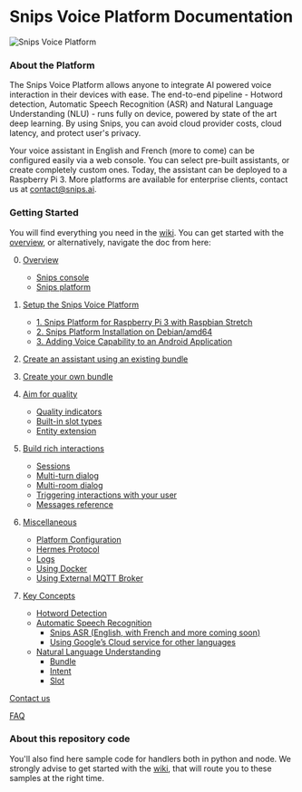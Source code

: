 # Snips Voice Platform Documentation

![Snips Voice Platform](https://s3.amazonaws.com/get.docs.snips.ai/static/images/wiki/snips_banner_prod.png)

### About the Platform
The Snips Voice Platform allows anyone to integrate AI powered voice interaction in their devices with ease. The end-to-end pipeline - Hotword detection, Automatic Speech Recognition (ASR) and Natural Language Understanding (NLU) - runs fully on device, powered by state of the art deep learning. By using Snips, you can avoid cloud provider costs, cloud latency, and protect user's privacy.

Your voice assistant in English and French (more to come) can be configured easily via a web console. You can select pre-built assistants, or create completely custom ones. Today, the assistant can be deployed to a Raspberry Pi 3. More platforms are available for enterprise clients, contact us at contact@snips.ai.

### Getting Started
You will find everything you need in the [wiki](https://github.com/snipsco/snips-platform-documentation/wiki). You can get started with the [overview](https://github.com/snipsco/snips-platform-documentation/wiki), or alternatively, navigate the doc from here:

0. [Overview](https://github.com/snipsco/snips-platform-documentation/wiki)
    * [Snips console](https://github.com/snihttps://github.com/snipsco/snips-platform-documentation/wiki#snips-platform)
    * [Snips platform](https://github.com/snipsco/snips-platform-documentation/wiki#building-your-assistant-via-the-console)

1. [Setup the Snips Voice Platform](https://github.com/snipsco/snips-platform-documentation/wiki/1.-Setup-the-Snips-Voice-Platform)
    * [1. Snips Platform for Raspberry Pi 3 with Raspbian Stretch](https://github.com/snipsco/snips-platform-documentation/wiki/1.-Setup-the-Snips-Voice-Platform#1-snips-platform-for-raspberry-pi-3-with-raspbian-stretch)
    * [2. Snips Platform Installation on Debian/amd64](https://github.com/snipsco/snips-platform-documentation/wiki/1.-Setup-the-Snips-Voice-Platform#2-snips-platform-installation-on-debianamd64)
    * [3. Adding Voice Capability to an Android Application](https://github.com/snipsco/snips-platform-documentation/wiki/1.-Setup-the-Snips-Voice-Platform#3-adding-voice-capability-to-an-android-application)

2. [Create an assistant using an existing bundle](https://github.com/snipsco/snips-platform-documentation/wiki/2.-Create-an-assistant-using-an-existing-bundle)

3. [Create your own bundle](https://github.com/snipsco/snips-platform-documentation/wiki/3.-Create-your-own-bundle)

4. [Aim for quality](https://github.com/snipsco/snips-platform-documentation/wiki/4.-Aim-for-quality)
    * [Quality indicators](https://github.com/snipsco/snips-platform-documentation/wiki/4.-Aim-for-quality#quality-indicators)
    * [Built-in slot types](https://github.com/snipsco/snips-platform-documentation/wiki/4.-Aim-for-quality#built-in-slot-types)
    * [Entity extension](https://github.com/snipsco/snips-platform-documentation/wiki/4.-Aim-for-quality#entity-extension)

5. [Build rich interactions](https://github.com/snipsco/snips-platform-documentation/wiki/5.-Build-rich-interactions)
    * [Sessions](https://github.com/snipsco/snips-platform-documentation/wiki/5.-Build-rich-interactions#sessions)
    * [Multi-turn dialog](https://github.com/snipsco/snips-platform-documentation/wiki/5.-Build-rich-interactions#multi-turn-dialog)
    * [Multi-room dialog](https://github.com/snipsco/snips-platform-documentation/wiki/5.-Build-rich-interactions#multi-room-dialog)
    * [Triggering interactions with your user](https://github.com/snipsco/snips-platform-documentation/wiki/5.-Build-rich-interactions#triggering-interactions-with-your-user)
    * [Messages reference](https://github.com/snipsco/snips-platform-documentation/wiki/5.-Build-rich-interactions#messages-reference)

6. [Miscellaneous](https://github.com/snipsco/snips-platform-documentation/wiki/6.--Miscellaneous)
    * [Platform Configuration](https://github.com/snipsco/snips-platform-documentation/wiki/6.--Miscellaneous#platform-configuration)
    * [Hermes Protocol](https://github.com/snipsco/snips-platform-documentation/wiki/6.--Miscellaneous#hermes-protocol)
    * [Logs](https://github.com/snipsco/snips-platform-documentation/wiki/6.--Miscellaneous#logs)
    * [Using Docker](https://github.com/snipsco/snips-platform-documentation/wiki/6.--Miscellaneous#using-docker)
    * [Using External MQTT Broker](https://github.com/snipsco/snips-platform-documentation/wiki/6.--Miscellaneous#using-external-mqtt-broker)


7. [Key Concepts](https://github.com/snipsco/snips-platform-documentation/wiki/7.-Key-Concepts)
    * [Hotword Detection](https://github.com/snipsco/snips-platform-documentation/wiki/7.-Key-Concepts#1-hotword-detection)
    * [Automatic Speech Recognition](https://github.com/snipsco/snips-platform-documentation/wiki/7.-Key-Concepts#2-automatic-speech-recognition)
        * [Snips ASR  (English, with French and more coming soon)](https://github.com/snipsco/snips-platform-documentation/wiki/7.-Key-Concepts#snips-asr)
        * [Using Google’s Cloud service for other languages](https://github.com/snipsco/snips-platform-documentation/wiki/7.-Key-Concepts#using-googles-cloud-service-for-other-languages)
    * [Natural Language Understanding](https://github.com/snipsco/snips-platform-documentation/wiki/7.-Key-Concepts#3-natural-language-understanding)
        * [Bundle](https://github.com/snipsco/snips-platform-documentation/wiki/7.-Key-Concepts#bundle)
        * [Intent](https://github.com/snipsco/snips-platform-documentation/wiki/7.-Key-Concepts#intent)
        * [Slot](https://github.com/snipsco/snips-platform-documentation/wiki/7.-Key-Concepts#slot)
       

[Contact us](https://github.com/snipsco/snips-platform-documentation/wiki/Contact-us)

[FAQ](https://github.com/snipsco/snips-platform-documentation/wiki/FAQ)

### About this repository code

You'll also find here sample code for handlers both in python and node. We strongly advise to get started with the [wiki](https://github.com/snipsco/snips-platform-documentation/wiki), that will route you to these samples at the right time.
